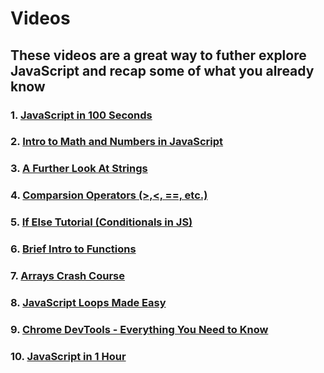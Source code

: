 <h1>Videos</h1>
<h2>These videos are a great way to futher explore JavaScript and recap some of what you already know</h2>
<h3>1. <a href="https://www.youtube.com/watch?v=DHjqpvDnNGE">JavaScript in 100 Seconds</a></h3>
<h3>2. <a href="https://www.youtube.com/watch?v=1qm_SSLunkw">Intro to Math and Numbers in JavaScript</a></h3>
<h3>3. <a href="https://www.youtube.com/watch?v=BZiPQ6DejwA">A Further Look At Strings</a></h3>
<h3>4. <a href="https://www.youtube.com/watch?v=Re-J9ydyuO8">Comparsion Operators (>,<, ==, etc.)</a></h3>
<h3>5. <a href="https://www.youtube.com/watch?v=IsG4Xd6LlsM">If Else Tutorial (Conditionals in JS) </a></h3>
<h3>6. <a href="https://www.youtube.com/watch?v=N8ap4k_1QEQ">Brief Intro to Functions</a></h3>
<h3>7. <a href="https://www.youtube.com/watch?v=7W4pQQ20nJg">Arrays Crash Course</a></h3>
<h3>8. <a href="https://www.youtube.com/watch?v=Kn06785pkJg">JavaScript Loops Made Easy</a></h3>
<h3>9. <a href="https://www.youtube.com/watch?v=Uuaue9odUEo">Chrome DevTools - Everything You Need to Know</a></h3>
<h3>10. <a href="https://www.youtube.com/watch?v=W6NZfCO5SIk">JavaScript in 1 Hour</a></h3>
